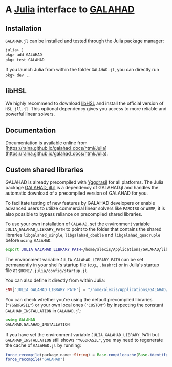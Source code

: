 # A [Julia](http://julialang.org) interface to [GALAHAD](https://www.galahad.rl.ac.uk/)

## Installation

`GALAHAD.jl` can be installed and tested through the Julia package manager:

```julia
julia> ]
pkg> add GALAHAD
pkg> test GALAHAD
```

If you launch Julia from within the folder `GALAHAD.jl`, you can
directly run `pkg> dev .`.

## libHSL

We highly recommend to download [libHSL](https://licences.stfc.ac.uk/products/Software/HSL/LibHSL) and install the official version of `HSL_jll.jl`.
This optional dependency gives you access to more reliable and powerful linear solvers.

## Documentation

Documentation is available online from [https://ralna.github.io/galahad_docs/html/Julia](https://ralna.github.io/galahad_docs/html/Julia).

## Custom shared libraries

GALAHAD is already precompiled with [Yggdrasil](https://github.com/JuliaPackaging/Yggdrasil) for all platforms.
The Julia package [GALAHAD_jll.jl](https://github.com/JuliaBinaryWrappers/GALAHAD_jll.jl)
is a dependency of GALAHAD.jl and handles the automatic download of a
precompiled version of GALAHAD for you.

To facilitate testing of new features by GALAHAD developers or enable
advanced users to utilize commercial linear solvers like `PARDISO` or
`WSMP`, it is also possible to bypass reliance on precompiled shared
libraries.

To use your own installation of `GALAHAD`, set the environment variable
`JULIA_GALAHAD_LIBRARY_PATH` to point to the folder that contains the
shared libraries `libgalahad_single`, `libgalahad_double` and `libgalahad_quadruple`
before `using GALAHAD`.

```bash
export JULIA_GALAHAD_LIBRARY_PATH=/home/alexis/Applications/GALAHAD/lib
```

The environment variable `JULIA_GALAHAD_LIBRARY_PATH` can be set
permanently in your shell's startup file (e.g., `.bashrc`)
or in Julia's startup file at `$HOME/.julia/config/startup.jl`.

You can also define it directly from within Julia:
```julia
ENV["JULIA_GALAHAD_LIBRARY_PATH"] = "/home/alexis/Applications/GALAHAD/lib"
```

You can check whether you're using the default precompiled libraries (`"YGGDRASIL"`)
or your own local ones (`"CUSTOM"`) by inspecting the constant `GALAHAD_INSTALLATION` in `GALAHAD.jl`:
```julia
using GALAHAD
GALAHAD.GALAHAD_INSTALLATION
```

If you have set the environment variable `JULIA_GALAHAD_LIBRARY_PATH` but `GALAHAD_INSTALLATION` still shows `"YGGDRASIL"`,
you may need to regenerate the cache of `GALAHAD.jl` by running:

```julia
force_recompile(package_name::String) = Base.compilecache(Base.identify_package(package_name))
force_recompile("GALAHAD")
```
